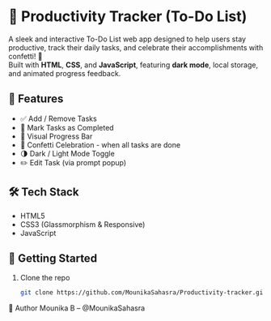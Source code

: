 # 📝 Productivity Tracker (To-Do List)

A sleek and interactive To-Do List web app designed to help users stay productive, track their daily tasks, and celebrate their accomplishments with confetti! 🎉  
Built with **HTML**, **CSS**, and **JavaScript**, featuring **dark mode**, local storage, and animated progress feedback.

## 🌟 Features

- ✅ Add / Remove Tasks
- 📌 Mark Tasks as Completed
- 🎯 Visual Progress Bar
- 🎉 Confetti Celebration - when all tasks are done
- 🌗 Dark / Light Mode Toggle
- ✏️ Edit Task (via prompt popup)

## 🛠️ Tech Stack

- HTML5
- CSS3 (Glassmorphism & Responsive)
- JavaScript 

## 🚀 Getting Started

1. Clone the repo  
   ```bash
   git clone https://github.com/MounikaSahasra/Productivity-tracker.git


🤍 Author
Mounika B – @MounikaSahasra

